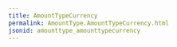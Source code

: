 ```yaml
---
title: AmountTypeCurrency
permalink: AmountType.AmountTypeCurrency.html
jsonid: amounttype_amounttypecurrency
---
```

